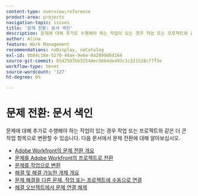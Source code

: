 ```yaml
---
content-type: overview;reference
product-area: projects
navigation-topic: issues
title: '문제 전환: 문서 색인'
description: 문제에 대해 추가로 수행해야 하는 작업이 있는 경우 작업 또는 프로젝트와 같은 더 큰 작업 항목으로 변환할 수 있습니다. 다음 문서에서 문제 전환에 대해 알아보십시오.
author: Alina
feature: Work Management
recommendations: noDisplay, noCatalog
exl-id: bb84c18e-5270-44ae-9e6e-0a2099d6d164
source-git-commit: 0542587bb3254dec5664de493c1c321528cf7f3e
workflow-type: tm+mt
source-wordcount: '127'
ht-degree: 0%

---
```


# 문제 전환: 문서 색인

<!--Audited: 08/2025-->

문제에 대해 추가로 수행해야 하는 작업이 있는 경우 작업 또는 프로젝트와 같은 더 큰 작업 항목으로 변환할 수 있습니다. 다음 문서에서 문제 전환에 대해 알아보십시오.

* [Adobe Workfront의 문제 전환 개요](../../../manage-work/issues/convert-issues/convert-issues.md)
* [문제를 Adobe Workfront의 프로젝트로 전환](../../../manage-work/issues/convert-issues/convert-issue-to-project.md)
* [문제를 작업으로 변환](../../../manage-work/issues/convert-issues/convert-issue-to-task.md)
* [해결 및 해결 가능한 개체 개요](../../../manage-work/issues/convert-issues/resolving-and-resolvable-objects.md)
* [문제 해결을 다른 문제, 작업 또는 프로젝트에 수동으로 연결](../../../manage-work/issues/convert-issues/manually-tie-resolution-of-issue-to-ptis.md)
* [해결 오브젝트에서 문제 연결 해제](../../../manage-work/issues/convert-issues/unlink-issues-from-resolvable-objects.md)
